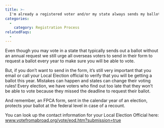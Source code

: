 ```yaml
---
title: >-
  I'm already a registered voter and/or my state always sends my ballot, why should I send in the FPCA form?
categories:
  - 
    category: Registration Process
relatedFaqs:
  -
---
```

Even though you may vote in a state that typically sends out a ballot without an annual request we still urge all overseas voters to send in their form to request a ballot every year to make sure you will be able to vote.

But, if you don’t want to send in the form, it’s still very important that you email or call your Local Election official to verify that you will be getting a ballot this year. Mistakes can happen and states can change their voting rules! Every election, we have voters who find out too late that they won’t be able to vote because they missed the deadline to request their ballot.

And remember, an FPCA form, sent in the calendar year of an election, protects your ballot at the federal level in case of a recount.

You can look up the contact information for your Local Election Official here: www.votefromabroad.org/vote/eod.htm?submission=true